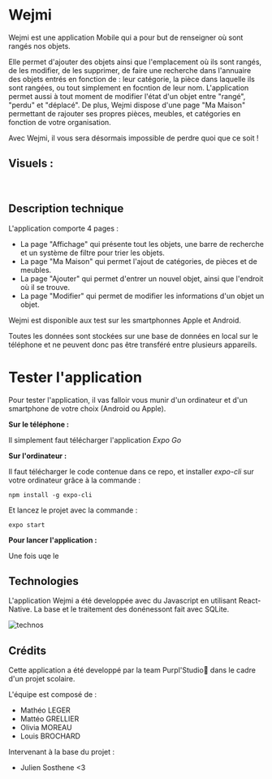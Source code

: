 # Wejmi

Wejmi est une application Mobile qui a pour but de renseigner où sont rangés nos objets. 

Elle permet d'ajouter des objets ainsi que l'emplacement où ils sont rangés, de les modifier, de les supprimer, de faire une recherche dans l'annuaire des objets entrés en fonction de : leur catégorie, la pièce dans laquelle ils sont rangées, ou tout simplement en focntion de leur nom.
L'application permet aussi à tout moment de modifier l'état d'un objet entre "rangé", "perdu" et "déplacé".
De plus, Wejmi dispose d'une page "Ma Maison" permettant de rajouter ses propres pièces, meubles, et catégories en fonction de votre organisation.

Avec Wejmi, il vous sera désormais impossible de perdre quoi que ce soit !

## Visuels :

<img src="">

<img src="">

<img src="">

## Description technique

L'application comporte 4 pages :
- La page "Affichage" qui présente tout les objets, une barre de recherche et un système de filtre pour trier les objets.
- La page "Ma Maison" qui permet l'ajout de catégories, de pièces et de meubles.
- La page "Ajouter" qui permet d'entrer un nouvel objet, ainsi que l'endroit où il se trouve.
- La page "Modifier" qui permet de modifier les informations d'un objet un objet.

Wejmi est disponible aux test sur les smartphonnes Apple et Android. 

Toutes les données sont stockées sur une base de données en local sur le téléphone et ne peuvent donc pas être transféré entre plusieurs appareils.

# Tester l'application

Pour tester l'application, il vas falloir vous munir d'un ordinateur et d'un smartphone de votre choix (Android ou Apple).

**Sur le téléphone :**

Il simplement faut télécharger l'application *Expo Go*

**Sur l'ordinateur :**

Il faut télécharger le code contenue dans ce repo, et installer *expo-cli* sur votre ordinateur grâce à la commande :

```
npm install -g expo-cli
```

Et lancez le projet avec la commande :

```
expo start
```


**Pour lancer l'application :**

Une fois uqe le 

## Technologies

L'application Wejmi a été developpée avec du Javascript en utilisant React-Native. La base et le traitement des donénessont fait avec SQLite.

![technos](https://user-images.githubusercontent.com/73283488/164979738-3b34d56a-5f78-4880-b539-90868046ea00.png)



## Crédits

Cette application a été developpé par la team Purpl'Studio👊 dans le cadre d'un projet scolaire.

L'équipe est composé de : 
- Mathéo LEGER
- Mattéo GRELLIER 
- Olivia MOREAU
- Louis BROCHARD

Intervenant à la base du projet :

- Julien Sosthene <3


